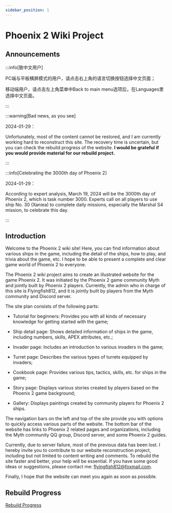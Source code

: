 ```yaml
---
sidebar_position: 1
---
```


# Phoenix 2 Wiki Project

## Announcements

:::info[致中文用户]

PC端与平板横屏模式的用户，请点击右上角的语言切换按钮选择中文页面；

移动端用户，请点击左上角菜单中Back to main menu选项后，在Languages里选择中文页面。

:::

:::warning[Bad news, as you see]

2024-01-29：

Unfortunately, most of the content cannot be restored, and I am currently working hard to reconstruct this site. The recovery time is uncertain, but you can check the rebuild progress of the website. **I would be grateful if you would provide material for our rebuild project.**

:::

:::info[Celebrating the 3000th day of Phoenix 2]

2024-01-29：

According to expert analysis, March 19, 2024 will be the 3000th day of Phoenix 2, which is task number 3000. Experts call on all players to use ship No. 30 (Xaniea) to complete daily missions, especially the Marshal S4 mission, to celebrate this day.

:::

## Introduction

Welcome to the Phoenix 2 wiki site! Here, you can find information about various ships in the game, including the detail of the ships, how to play, and trivia about the game, etc. I hope to be able to present a complete and clear game world of Phoenix 2 to everyone.

The Phoenix 2 wiki project aims to create an illustrated website for the game Phoenix 2. It was initiated by the Phoenix 2 game community Myth and jointly built by Phoenix 2 players. Currently, the admin who in charge of this site is Flyingfish812, and it is jointly built by players from the Myth community and Discord server.

The site plan consists of the following parts:

- Tutorial for beginners: Provides you with all kinds of necessary knowledge for getting started with the game;

- Ship detail page: Shows detailed information of ships in the game, including numbers, skills, APEX attributes, etc.;

- Invader page: Includes an introduction to various invaders in the game;

- Turret page: Describes the various types of turrets equipped by invaders;

- Cookbook page: Provides various tips, tactics, skills, etc. for ships in the game;

- Story page: Displays various stories created by players based on the Phoenix 2 game background;

- Gallery: Displays paintings created by community players for Phoenix 2 ships.

The navigation bars on the left and top of the site provide you with options to quickly access various parts of the website. The bottom bar of the website has links to Phoenix 2 related pages and organizations, including the Myth community QQ group, Discord server, and some Phoenix 2 guides.

Currently, due to server failure, most of the previous data has been lost. I hereby invite you to contribute to our website reconstruction project, including but not limited to content writing and comments. To rebuild the site faster and better, your help will be essential. If you have some good ideas or suggestions, please contact me: flyingfish812@foxmail.com.

Finally, I hope that the website can meet you again as soon as possible.

## Rebuild Progress

[Rebuild Progress](/docs/Rebuild_Progress.md)